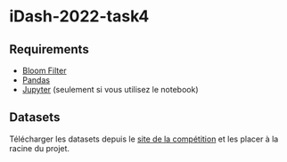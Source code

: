 # iDash-2022-task4

## Requirements

- [Bloom Filter](https://pypi.org/project/bloom-filter/)
- [Pandas](https://pandas.pydata.org/docs/getting_started/install.html#installing-from-pypi)
- [Jupyter](https://jupyter.org/install) (seulement si vous utilisez le notebook)

## Datasets
Télécharger les datasets depuis le [site de la compétition](http://www.humangenomeprivacy.org/2022/competition-tasks.html) et les placer à la racine du projet.



